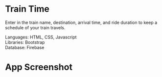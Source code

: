 # Train Time

Enter in the train name, destination, arrival time, and ride duration to keep a schedule of your train travels. 


Languages: HTML, CSS, Javascript\
Libraries: Bootstrap\
Database: Firebase

# App Screenshot

